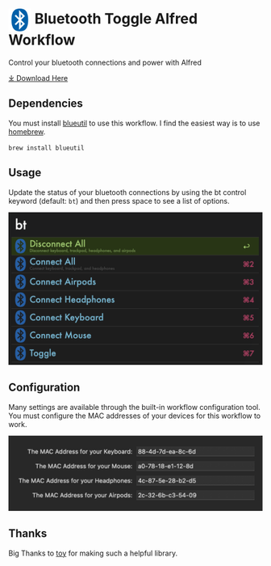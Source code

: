 # <img src='Workflow/icon.png' width='45' align='center' alt='icon'> Bluetooth Toggle Alfred Workflow

Control your bluetooth connections and power with Alfred

<a href='https://github.com/brylok/bluetooth-toggle-workflow/releases/download/2023.1/Bluetooth.Toggle.alfredworkflow'>⤓ Download Here</a>

## Dependencies

You must install <a href="https://github.com/toy/blueutil">blueutil</a> to use this workflow.  I find the easiest way is to use <a href="https://brew.sh/">homebrew</a>.  

`brew install blueutil`



## Usage

Update the status of your bluetooth connections by using the bt control keyword (default: `bt`) and then press space to see a list of options.



![Alfred search for key](Workflow/images/results.png)



## Configuration

Many settings are available through the built-in workflow configuration tool. You must configure the MAC addresses of your devices for this workflow to work.


![Example configuration](Workflow/images/configuration.png)




## Thanks

Big Thanks to [toy](https://github.com/toy) for making such a helpful library.
